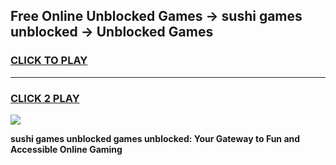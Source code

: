 
## Free Online Unblocked Games → sushi games unblocked → Unblocked Games
<h3>
<a href="https://premium.freeplayer.one?title=sushi_games_unblocked&ref=21F">CLICK TO PLAY</a></h3>
<hr>

<h3>
<a href="https://premium.freeplayer.one?title=sushi_games_unblocked&ref=21F">CLICK 2 PLAY</a>
  
</h3>

<a href="https://premium.freeplayer.one?title=sushi_games_unblocked&ref=21F/"><img src="https://clearcache.store/games.png"></a>


**sushi games unblocked games unblocked: Your Gateway to Fun and Accessible Online Gaming**
